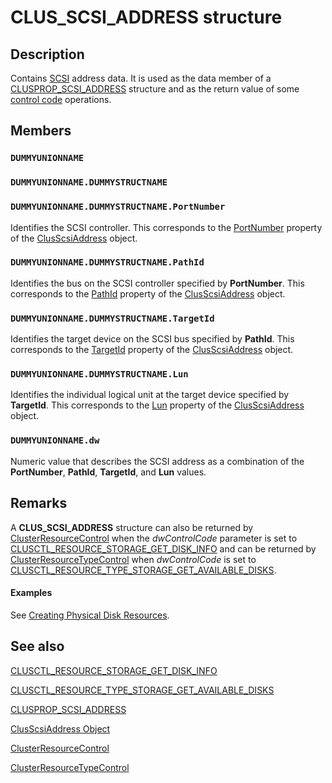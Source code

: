 # CLUS_SCSI_ADDRESS structure

## Description

Contains [SCSI](https://learn.microsoft.com/previous-versions/windows/desktop/mscs/s-gly) address data. It is
used as the data member of a [CLUSPROP_SCSI_ADDRESS](https://learn.microsoft.com/previous-versions/windows/desktop/api/clusapi/ns-clusapi-clusprop_scsi_address)
structure and as the return value of some [control code](https://learn.microsoft.com/previous-versions/windows/desktop/mscs/control-codes)
operations.

## Members

### `DUMMYUNIONNAME`

### `DUMMYUNIONNAME.DUMMYSTRUCTNAME`

### `DUMMYUNIONNAME.DUMMYSTRUCTNAME.PortNumber`

Identifies the SCSI controller. This corresponds to the
[PortNumber](https://learn.microsoft.com/previous-versions/windows/desktop/mscs/clusscsiaddress-portnumber) property of the
[ClusScsiAddress](https://learn.microsoft.com/previous-versions/windows/desktop/mscs/clusscsiaddress-object) object.

### `DUMMYUNIONNAME.DUMMYSTRUCTNAME.PathId`

Identifies the bus on the SCSI controller specified by **PortNumber**. This
corresponds to the [PathId](https://learn.microsoft.com/previous-versions/windows/desktop/mscs/clusscsiaddress-pathid) property of the
[ClusScsiAddress](https://learn.microsoft.com/previous-versions/windows/desktop/mscs/clusscsiaddress-object) object.

### `DUMMYUNIONNAME.DUMMYSTRUCTNAME.TargetId`

Identifies the target device on the SCSI bus specified by **PathId**. This
corresponds to the [TargetId](https://learn.microsoft.com/previous-versions/windows/desktop/mscs/clusscsiaddress-targetid) property of
the [ClusScsiAddress](https://learn.microsoft.com/previous-versions/windows/desktop/mscs/clusscsiaddress-object) object.

### `DUMMYUNIONNAME.DUMMYSTRUCTNAME.Lun`

Identifies the individual logical unit at the target device specified by
**TargetId**. This corresponds to the
[Lun](https://learn.microsoft.com/previous-versions/windows/desktop/mscs/clusscsiaddress-lun) property of the
[ClusScsiAddress](https://learn.microsoft.com/previous-versions/windows/desktop/mscs/clusscsiaddress-object) object.

### `DUMMYUNIONNAME.dw`

Numeric value that describes the SCSI address as a combination of the **PortNumber**,
**PathId**, **TargetId**, and **Lun**
values.

## Remarks

A **CLUS_SCSI_ADDRESS** structure can also be returned
by [ClusterResourceControl](https://learn.microsoft.com/previous-versions/windows/desktop/api/clusapi/nf-clusapi-clusterresourcecontrol) when the
*dwControlCode* parameter is set to
[CLUSCTL_RESOURCE_STORAGE_GET_DISK_INFO](https://learn.microsoft.com/previous-versions/windows/desktop/mscs/clusctl-resource-storage-get-disk-info)
and can be returned by
[ClusterResourceTypeControl](https://learn.microsoft.com/previous-versions/windows/desktop/api/clusapi/nf-clusapi-clusterresourcetypecontrol) when
*dwControlCode* is set to
[CLUSCTL_RESOURCE_TYPE_STORAGE_GET_AVAILABLE_DISKS](https://learn.microsoft.com/previous-versions/windows/desktop/mscs/clusctl-resource-type-storage-get-available-disks).

#### Examples

See
[Creating Physical Disk Resources](https://learn.microsoft.com/previous-versions/windows/desktop/mscs/creating-physical-disk-resources).

## See also

[CLUSCTL_RESOURCE_STORAGE_GET_DISK_INFO](https://learn.microsoft.com/previous-versions/windows/desktop/mscs/clusctl-resource-storage-get-disk-info)

[CLUSCTL_RESOURCE_TYPE_STORAGE_GET_AVAILABLE_DISKS](https://learn.microsoft.com/previous-versions/windows/desktop/mscs/clusctl-resource-type-storage-get-available-disks)

[CLUSPROP_SCSI_ADDRESS](https://learn.microsoft.com/previous-versions/windows/desktop/api/clusapi/ns-clusapi-clusprop_scsi_address)

[ClusScsiAddress Object](https://learn.microsoft.com/previous-versions/windows/desktop/mscs/clusscsiaddress-object)

[ClusterResourceControl](https://learn.microsoft.com/previous-versions/windows/desktop/api/clusapi/nf-clusapi-clusterresourcecontrol)

[ClusterResourceTypeControl](https://learn.microsoft.com/previous-versions/windows/desktop/api/clusapi/nf-clusapi-clusterresourcetypecontrol)